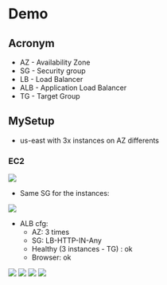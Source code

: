 # Demo

## Acronym
* AZ - Availability Zone
* SG - Security group
* LB - Load Balancer
* ALB - Application Load Balancer
* TG - Target Group

## MySetup
* us-east with 3x instances on AZ differents

### EC2
[<img src="https://i.imgur.com/o7nO9wx.png">](https://i.imgur.com/o7nO9wx.png)

* Same SG for the instances:

[<img src="https://i.imgur.com/e5b9LuP.png">](https://i.imgur.com/e5b9LuP.png)

* ALB cfg:
    * AZ: 3 times
    * SG: LB-HTTP-IN-Any
    * Healthy (3 instances - TG) : ok
    * Browser: ok
    
[<img src="https://i.imgur.com/hXuDE3m.png">](https://i.imgur.com/hXuDE3m.png)
[<img src="https://i.imgur.com/o86mhZX.png">](https://i.imgur.com/o86mhZX.png)
[<img src="https://i.imgur.com/zypiLa8.png">](https://i.imgur.com/zypiLa8.png)
[<img src="https://i.imgur.com/OmJm0MP.png">](https://i.imgur.com/OmJm0MP.png)
